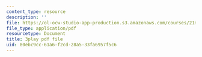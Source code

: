 ```yaml
---
content_type: resource
description: ''
file: https://ol-ocw-studio-app-production.s3.amazonaws.com/courses/21m-355-musical-improvisation-spring-2013/80ebc9cc61a6f2cd28a533fa6957f5c6_PPDWaZPu7MU.pdf
file_type: application/pdf
resourcetype: Document
title: 3play pdf file
uid: 80ebc9cc-61a6-f2cd-28a5-33fa6957f5c6
---
```

